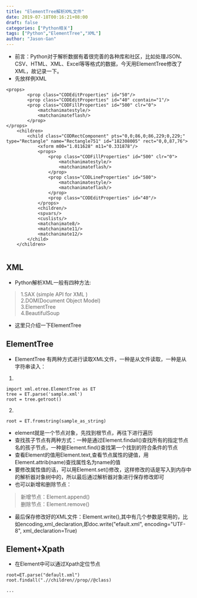 ```yaml
---
title: "ElementTree解析XML文件"
date: 2019-07-18T00:16:21+08:00
draft: false
categories: ["Python相关"]
tags: ["Python","ElementTree","XML"]
author: "Jason·Gan"
---
```

* 前言：Python对于解析数据有着很完善的各种库和社区，比如处理JSON、CSV、HTML、XML、Excel等等格式的数据，今天用ElementTree修改了XML，故记录一下。   
* 先放样例XML  
```
<props>
        <prop class="CODEditProperties" id="50"/>
        <prop class="CODEditProperties" id="40" ccontain="1"/>
        <prop class="CODFillProperties" id="500" clr="0">
            <matchanimatestyle/>
            <matchanimateflash/>
        </prop>
</props>
    <children>
        <child class="CODRectComponent" pts="0,0;86,0;86,229;0,229;" type="Rectangle" name="Rectangle751" id="182308005" rect="0,0,87,76">
            <xform m00="1.011628" m11="0.331878"/>
            <props>
                <prop class="CODFillProperties" id="500" clr="0">
                    <matchanimatestyle/>
                    <matchanimateflash/>
                </prop>
                <prop class="CODLineProperties" id="580">
                    <matchanimatestyle/>
                    <matchanimateflash/>
                </prop>
                <prop class="CODEditProperties" id="40"/>
            </props>
            <children/>
            <spvars/>
            <cuslists/>
            <matchanimate8/>
            <matchanimate11/>
            <matchanimate12/>
        </child>
    </children>
      
``` 

## XML  
* Python解析XML一般有四种方法:
> 1.SAX (simple API for XML )  
> 2.DOM(Document Object Model)  
> 3.ElementTree  
> 4.BeautifulSoup  
* 这里只介绍一下ElementTree  
## ElementTree  
* ElementTree 有两种方式进行读取XML文件，一种是从文件读取，一种是从字符串读入：  
1.
```  
import xml.etree.ElementTree as ET  
tree = ET.parse('sample.xml')  
root = tree.getroot()  
```
2.
```
root = ET.fromstring(sample_as_string)  
```
* element就是一个节点对象，先找到根节点，再往下进行遍历  
* 查找孩子节点有两种方式：一种是通过Element.findall()查找所有的指定节点名的孩子节点，一种是Element.find()查找第一个找到的符合条件的节点  
* 查看Element的值用Element.text,查看节点属性的键值，用Element.attrib(name)查找属性名为name的值  
* 要修改属性值的话，可以用Element.set()修改，这样修改的话是写入到内存中的解析器对象树中的，所以最后通过解析器对象进行保存修改即可  
* 也可以新增和删除节点：  

> 新增节点：Element.append()  
> 删除节点：Element.remove()  

* 最后保存修改好的XML文件：Element.write(),其中有几个参数是常用的，比如encoding,xml_declaration,即doc.write("efault.xml", encoding="UTF-8", xml_declaration=True)  
## Element+Xpath  
* 在Element中可以通过Xpath定位节点  
```  
root=ET.parse("default.xml")  
root.findall(".//children//prop//@class)  

...  
```

